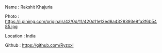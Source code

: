 Name : Rakshit Khajuria

Photo : https://i.pinimg.com/originals/42/0d/11/420d11e13ed8a4328393e8fa3f6b5485.jpg

Location : India

Github : https://github.com/Ryzxxl

